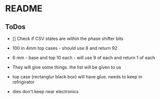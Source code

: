 # README

## ToDos

- [] Check if CSV states are within the phase shifter bits

- 100 in 4mm top cases - should use 8 and return 92
- 6 mm - base and top 10 each - will use 9 of each and return 1 of each
- They will give some things. the list will be given to us
- top case (rectanglur black box) will have glue. needs to keep in refrigirator
- dies don't keep near electronics
